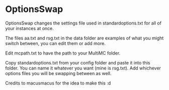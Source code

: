 # OptionsSwap
OptionsSwap changes the settings file used in standardoptions.txt for all of your instances at once. 



The files aa.txt and rsg.txt in the data folder are examples of what you might switch between, you can edit them or add more.

Edit mcpath.txt to have the path to your MultiMC folder.

Copy standardoptions.txt from your config folder and paste it into this folder. You can name it whatever you want (mine is rsg.txt). Add whichever options files you will be swapping between as well.

Credits to macusmacus for the idea to make this :d
